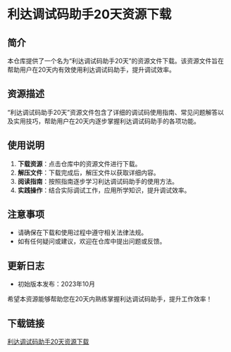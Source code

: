 # 利达调试码助手20天资源下载

## 简介
本仓库提供了一个名为“利达调试码助手20天”的资源文件下载。该资源文件旨在帮助用户在20天内有效使用利达调试码助手，提升调试效率。

## 资源描述
“利达调试码助手20天”资源文件包含了详细的调试码使用指南、常见问题解答以及实用技巧，帮助用户在20天内逐步掌握利达调试码助手的各项功能。

## 使用说明
1. **下载资源**：点击仓库中的资源文件进行下载。
2. **解压文件**：下载完成后，解压文件以获取详细内容。
3. **阅读指南**：按照指南逐步学习利达调试码助手的使用方法。
4. **实践操作**：结合实际调试工作，应用所学知识，提升调试效率。

## 注意事项
- 请确保在下载和使用过程中遵守相关法律法规。
- 如有任何疑问或建议，欢迎在仓库中提出问题或反馈。

## 更新日志
- 初始版本发布：2023年10月

希望本资源能够帮助您在20天内熟练掌握利达调试码助手，提升工作效率！

## 下载链接

[利达调试码助手20天资源下载](https://pan.quark.cn/s/bf274e44e475)